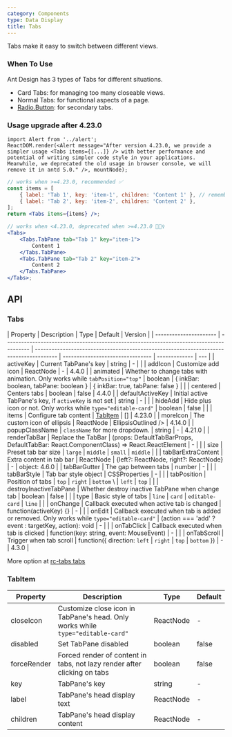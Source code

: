 ```yaml
---
category: Components
type: Data Display
title: Tabs
---
```


Tabs make it easy to switch between different views.

### When To Use

Ant Design has 3 types of Tabs for different situations.

- Card Tabs: for managing too many closeable views.
- Normal Tabs: for functional aspects of a page.
- [Radio.Button](/components/radio/#components-radio-demo-radiobutton): for secondary tabs.

### Usage upgrade after 4.23.0

```__react
import Alert from '../alert';
ReactDOM.render(<Alert message="After version 4.23.0, we provide a simpler usage <Tabs items={[...]} /> with better performance and potential of writing simpler code style in your applications. Meanwhile, we deprecated the old usage in browser console, we will remove it in antd 5.0." />, mountNode);
```

```jsx
// works when >=4.23.0, recommended ✅
const items = [
	{ label: 'Tab 1', key: 'item-1', children: 'Content 1' }, // remember to pass the key prop
	{ label: 'Tab 2', key: 'item-2', children: 'Content 2' },
];
return <Tabs items={items} />;

// works when <4.23.0, deprecated when >=4.23.0 🙅🏻‍♀️
<Tabs>
	<Tabs.TabPane tab="Tab 1" key="item-1">
		Content 1
	</Tabs.TabPane>
	<Tabs.TabPane tab="Tab 2" key="item-2">
		Content 2
	</Tabs.TabPane>
</Tabs>;
```

## API

### Tabs

| Property               | Description                                                                             | Type                                                                                   | Default                          | Version       |
| ---------------------- | --------------------------------------------------------------------------------------- | -------------------------------------------------------------------------------------- | -------------------------------- | ------------- | --- |
| activeKey              | Current TabPane's key                                                                   | string                                                                                 | -                                |               |
| addIcon                | Customize add icon                                                                      | ReactNode                                                                              | -                                | 4.4.0         |
| animated               | Whether to change tabs with animation. Only works while `tabPosition="top"`             | boolean \| { inkBar: boolean, tabPane: boolean }                                       | { inkBar: true, tabPane: false } |               |
| centered               | Centers tabs                                                                            | boolean                                                                                | false                            | 4.4.0         |
| defaultActiveKey       | Initial active TabPane's key, if `activeKey` is not set                                 | string                                                                                 | -                                |               |
| hideAdd                | Hide plus icon or not. Only works while `type="editable-card"`                          | boolean                                                                                | false                            |               |
| items                  | Configure tab content                                                                   | [TabItem](#TabItem)                                                                    | []                               | 4.23.0        |
| moreIcon               | The custom icon of ellipsis                                                             | ReactNode                                                                              | EllipsisOutlined />              | 4.14.0        |
| popupClassName         | `className` for more dropdown.                                                          | string                                                                                 | -                                | 4.21.0        |
| renderTabBar           | Replace the TabBar                                                                      | (props: DefaultTabBarProps, DefaultTabBar: React.ComponentClass) => React.ReactElement | -                                |               |
| size                   | Preset tab bar size                                                                     | `large` \| `middle` \| `small`                                                         | `middle`                         |               |
| tabBarExtraContent     | Extra content in tab bar                                                                | ReactNode \| {left?: ReactNode, right?: ReactNode}                                     | -                                | object: 4.6.0 |
| tabBarGutter           | The gap between tabs                                                                    | number                                                                                 | -                                |               |
| tabBarStyle            | Tab bar style object                                                                    | CSSProperties                                                                          | -                                |               |
| tabPosition            | Position of tabs                                                                        | `top` \| `right` \| `bottom` \                                                         | `left`                           | `top`         |     |
| destroyInactiveTabPane | Whether destroy inactive TabPane when change tab                                        | boolean                                                                                | false                            |               |
| type                   | Basic style of tabs                                                                     | `line` \| `card` \| `editable-card`                                                    | `line`                           |               |
| onChange               | Callback executed when active tab is changed                                            | function(activeKey) {}                                                                 | -                                |               |
| onEdit                 | Callback executed when tab is added or removed. Only works while `type="editable-card"` | (action === 'add' ? event : targetKey, action): void                                   | -                                |               |
| onTabClick             | Callback executed when tab is clicked                                                   | function(key: string, event: MouseEvent)                                               | -                                |               |
| onTabScroll            | Trigger when tab scroll                                                                 | function({ direction: `left` \| `right` \| `top` \| `bottom` })                        | -                                | 4.3.0         |

More option at [rc-tabs tabs](https://github.com/react-component/tabs#tabs)

### TabItem

| Property    | Description                                                                     | Type      | Default |
| ----------- | ------------------------------------------------------------------------------- | --------- | ------- |
| closeIcon   | Customize close icon in TabPane's head. Only works while `type="editable-card"` | ReactNode | -       |
| disabled    | Set TabPane disabled                                                            | boolean   | false   |
| forceRender | Forced render of content in tabs, not lazy render after clicking on tabs        | boolean   | false   |
| key         | TabPane's key                                                                   | string    | -       |
| label       | TabPane's head display text                                                     | ReactNode | -       |
| children    | TabPane's head display content                                                  | ReactNode | -       |
